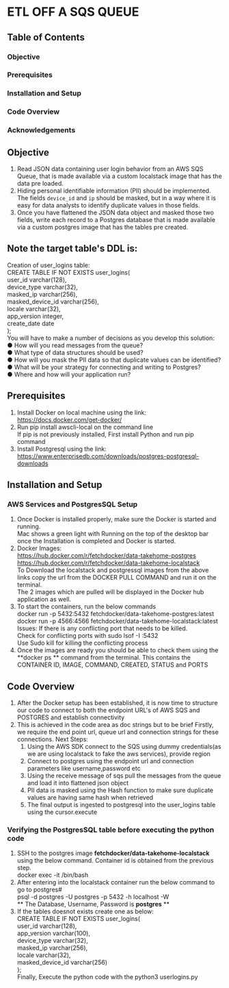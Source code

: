 # ETL OFF A SQS QUEUE

## Table of Contents
### Objective
### Prerequisites
### Installation and Setup
### Code Overview 
### Acknowledgements

## Objective
  1. Read JSON data containing user login behavior from an AWS SQS Queue, that is made
  available via a custom localstack image that has the data pre loaded.
  2. Hiding personal identifiable information (PII) should be implemented. The fields `device_id` and `ip`
  should be masked, but in a way where it is easy for data analysts to identify duplicate
  values in those fields.
  3. Once you have flattened the JSON data object and masked those two fields, write each
  record to a Postgres database that is made available via a custom postgres image that
  has the tables pre created.
  ## Note the target table's DDL is:
   Creation of user_logins table:  
   CREATE TABLE IF NOT EXISTS user_logins(  
    user_id varchar(128),  
    device_type varchar(32),  
    masked_ip varchar(256),  
    masked_device_id varchar(256),  
    locale varchar(32),  
    app_version integer,  
    create_date date  
    );  
You will have to make a number of decisions as you develop this solution:  
● How will you read messages from the queue?  
● What type of data structures should be used?  
● How will you mask the PII data so that duplicate values can be identified?  
● What will be your strategy for connecting and writing to Postgres?  
● Where and how will your application run?  
## Prerequisites
1) Install Docker on local machine using the link: <https://docs.docker.com/get-docker/> 
2) Run pip install awscli-local on the command line  
   If pip is not previously installed, First install Python and run pip command  
3) Install Postgresql using the link:  <https://www.enterprisedb.com/downloads/postgres-postgresql-downloads>
## Installation and Setup
### AWS Services and PostgresSQL Setup 
1) Once Docker is installed properly, make sure the Docker is started and running.  
   Mac shows a green light with Running on the top of the desktop bar once the Installation is completed and Docker is started.  
2)  Docker Images:  
    <https://hub.docker.com/r/fetchdocker/data-takehome-postgres>  
    <https://hub.docker.com/r/fetchdocker/data-takehome-localstack>  
    To Download the localstack and postgressql images from the above links copy the url from the DOCKER PULL COMMAND and run it on the terminal.  
    The 2 images which are pulled will be displayed in the Docker hub application as well.  
4) To start the containers, run the below commands  
      docker run -p 5432:5432 fetchdocker/data-takehome-postgres:latest  
      docker run -p 4566:4566 fetchdocker/data-takehome-localstack:latest  
  Issues: If there is any conflicting port that needs to be killed.  
  Check for conflicting ports with sudo lsof -I :5432  
  Use Sudo kill <PID>  for killing the conflicting process   
6) Once the images are ready you should be able to check them using the **docker ps ** command from the terminal. This contains the CONTAINER ID, IMAGE, COMMAND, CREATED, STATUS and PORTS

## Code Overview 
1) After the Docker setup has been established, it is now time to structure our code to connect to both the endpoint URL's of AWS SQS and POSTGRES and establish connectivity
2) This is achieved in the code area as doc strings but to be brief
   Firstly, we require the end point url, queue url and connection strings for these connections.
   Next Steps:
     1) Using the AWS SDK connect to the SQS using dummy credentials(as we are using localstack to fake the aws services), provide region  
     2) Connect to postgres using the endpoint url and connection parameters like username,password etc  
     3) Using the receive message of sqs pull the messages from the queue and load it into flattened json object  
     4) PII data is masked using the Hash function to make sure duplicate values are having same hash when retrieved  
     5) The final output is ingested to postgresql into the user_logins table using the cursor.execute   
### Verifying the PostgresSQL table before executing the python code 
1) SSH to the postgres image **fetchdocker/data-takehome-localstack** using the below command. Container id is obtained from the previous step.  
     docker exec -it <container-id> /bin/bash  
2) After entering into the localstack container run the below command to go to postgres#  
    psql -d postgres -U postgres -p 5432 -h localhost -W  
   ** The Database, Username, Password is **postgres** **
3) If the tables doesnot exists create one as below:  
CREATE TABLE IF NOT EXISTS user_logins(  
user_id varchar(128),  
app_version varchar(100),  
device_type varchar(32),  
masked_ip varchar(256),  
locale varchar(32),  
masked_device_id varchar(256)  
);  
Finally, Execute the python code with the python3 userlogins.py
